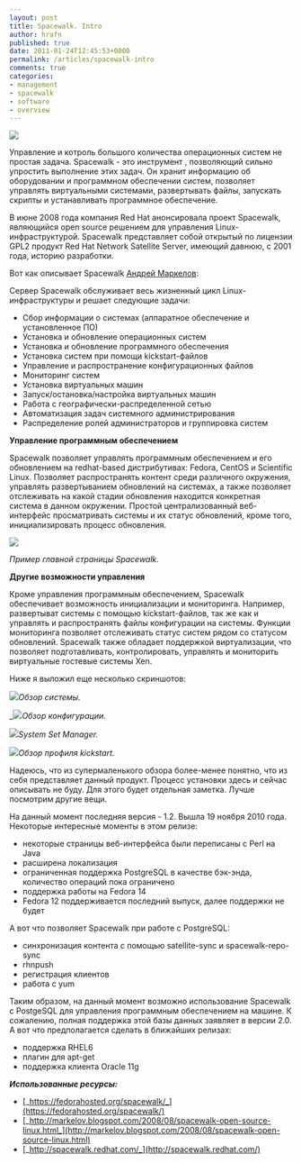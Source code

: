 ```yaml
---
layout: post
title: Spacewalk. Intro
author: hrafn
published: true
date: 2011-01-24T12:45:53+0000
permalink: /articles/spacewalk-intro
comments: true
categories:
- management
- spacewalk
- software
- overview
---
```


[![](https://fedorahosted.org/spacewalk/attachment/wiki/WikiStart/logo.png?format=raw)](https://fedorahosted.org/spacewalk/attachment/wiki/WikiStart/logo.png?format=raw)

Управление и котроль большого количества операционных систем не простая
задача. Spacewalk - это инструмент , позволяющий сильно упростить выполнение
этих задач. Он хранит информацию об оборудовании и программном обеспечении
систем, позволяет управлять виртуальными системами, развертывать файлы,
запускать скрипты и устанавливать программное обеспечение.

<!--more-->

В июне 2008 года компания Red Hat анонсировала проект Spacewalk, являющийся
open source решением для управления Linux-инфраструктурой. Spacewalk
представляет собой открытый по лицензии GPL2 продукт Red Hat Network Satellite
Server, имеющий давнюю, с 2001 года, историю разработки.

Вот как описывает Spacewalk [Андрей Маркелов](http://markelov.blogspot.com):

Сервер Spacewalk обслуживает весь жизненный цикл Linux-инфраструктуры и решает
следующие задачи:

  * Сбор информации о системах (аппаратное обеспечение и установленное ПО)
  * Установка и обновление операционных систем
  * Установка и обновление программного обеспечения
  * Установка систем при помощи kickstart-файлов
  * Управление и распространение конфигурационных файлов
  * Мониторинг систем
  * Установка виртуальных машин
  * Запуск/остановка/настройка виртуальных машин
  * Работа с географически-распределенной сетью
  * Автоматизация задач системного администрирования
  * Распределение ролей администраторов и группировка систем

**Управление программным обеспечением**

Spacewalk позволяет управлять программным обеспечением и его обновлением на
redhat-based дистрибутивах: Fedora, CentOS и Scientific Linux. Позволяет
распространять контент среди различного окружения, управлять развертыванием
обновлений на системах, а также позволяет отслеживать на какой стадии
обновления находится конкретная система в данном окружении. Простой
централизованный веб-интерфейс просматривать системы и их статус обновлений,
кроме того, инициализировать процесс обновления.

[![](http://spacewalk.redhat.com/img/screenshots/your_spacewalk.png)](http://spacewalk.redhat.com/img/screenshots/your_spacewalk.png)

_Пример главной страницы Spacewalk._


**Другие возможности управления**

Кроме управления программным обеспечением, Spacewalk обеспечивает возможность
инициализации и мониторинга. Например, развертыват системы с помощью
kickstart-файлов, так же как и управлять и распространять файлы конфигурации
на системы. Функции мониторинга позволяет отслеживать статус систем рядом со
статусом обновлений. Spacewalk также обладает поддержкой виртуализации, что
позволяет подготавливать, контролировать, управлять и мониторить виртуальные
гостевые системы Xen.

Ниже я выложил еще несколько скриншотов:

[![](http://spacewalk.redhat.com/img/screenshots/system-overview.png)](http://spacewalk.redhat.com/img/screenshots/system-overview.png)_Обзор системы._

_[![](http://spacewalk.redhat.com/img/screenshots/configuration-overview.png)](http://spacewalk.redhat.com/img/screenshots/configuration-overview.png)_Обзор конфигурации._

[![](http://spacewalk.redhat.com/img/screenshots/system-set-manager.png)](http://spacewalk.redhat.com/img/screenshots/system-set-manager.png)_System Set Manager._

[![](http://spacewalk.redhat.com/img/screenshots/kickstart_overview.png)](http://spacewalk.redhat.com/img/screenshots/kickstart_overview.png)_Обзор профиля kickstart._

Надеюсь, что из супермаленького обзора более-менее понятно, что из себя
представляет данный продукт. Процесс установки здесь и сейчас описывать не
буду. Для этого будет отдельная заметка. Лучше посмотрим другие вещи.

На данный момент последняя версия - 1.2. Вышла 19 ноября 2010 года. Некоторые
интересные моменты в этом релизе:

  * некоторые страницы веб-интерфейса были переписаны с Perl на Java
  * расширена локализация
  * ограниченная поддержка PostgreSQL в качестве бэк-энда, количество операций пока ограничено
  * поддержка работы на Fedora 14
  * Fedora 12 поддерживается последний выпуск, далее поддержки не будет

А вот что позволяет Spacewalk при работе с PostgreSQL:

  * синхронизация контента с помощью satellite-sync и spacewalk-repo-sync
  * rhnpush
  * регистрация клиентов
  * работа с yum

Таким образом, на данный момент возможно использование Spacewalk с PostgeSQL
для управления программным обеспечением на машине. К сожалению, полная
поддержка этой базы данных заявляет в версии 2.0. А вот что предполагается
сделать в ближайших релизах:

  * поддержка RHEL6
  * плагин для apt-get
  * поддержка клиента Oracle 11g

**_Использованные ресурсы:_**

  * [_https://fedorahosted.org/spacewalk/_](https://fedorahosted.org/spacewalk/)
  * [_http://markelov.blogspot.com/2008/08/spacewalk-open-source-linux.html_](http://markelov.blogspot.com/2008/08/spacewalk-open-source-linux.html)
  * [_http://spacewalk.redhat.com/_](http://spacewalk.redhat.com/)

